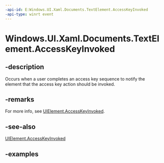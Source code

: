 ```yaml
---
-api-id: E:Windows.UI.Xaml.Documents.TextElement.AccessKeyInvoked
-api-type: winrt event
---
```


<!-- Event syntax.
public event TypedEventHandler AccessKeyInvoked<TextElement, AccessKeyInvokedEventArgs>
-->

# Windows.UI.Xaml.Documents.TextElement.AccessKeyInvoked

## -description
Occurs when a user completes an access key sequence to notify the element that the access key action should be invoked.



## -remarks
For more info, see [UIElement.AccessKeyInvoked](./../windows.ui.xaml/uielement_accesskeyinvoked.md).

## -see-also
[UIElement.AccessKeyInvoked](./../windows.ui.xaml/uielement_accesskeyinvoked.md)

## -examples

